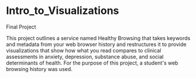 # Intro_to_Visualizations
Final Project

This project outlines a service named Healthy Browsing that takes keywords and metadata from your web browser history and restructures it to provide visualizations that show how what you read compares to clinical assessments in anxiety, depression, substance abuse, and social determinants of health. For the purpose of this project, a student's web browsing history was used.

